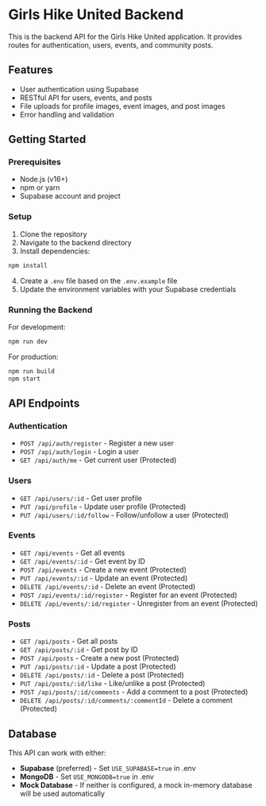 # Girls Hike United Backend

This is the backend API for the Girls Hike United application. It provides routes for authentication, users, events, and community posts.

## Features

- User authentication using Supabase
- RESTful API for users, events, and posts
- File uploads for profile images, event images, and post images
- Error handling and validation

## Getting Started

### Prerequisites

- Node.js (v16+)
- npm or yarn
- Supabase account and project

### Setup

1. Clone the repository
2. Navigate to the backend directory
3. Install dependencies:

```bash
npm install
```

4. Create a `.env` file based on the `.env.example` file
5. Update the environment variables with your Supabase credentials

### Running the Backend

For development:

```bash
npm run dev
```

For production:

```bash
npm run build
npm start
```

## API Endpoints

### Authentication

- `POST /api/auth/register` - Register a new user
- `POST /api/auth/login` - Login a user
- `GET /api/auth/me` - Get current user (Protected)

### Users

- `GET /api/users/:id` - Get user profile
- `PUT /api/profile` - Update user profile (Protected)
- `PUT /api/users/:id/follow` - Follow/unfollow a user (Protected)

### Events

- `GET /api/events` - Get all events
- `GET /api/events/:id` - Get event by ID
- `POST /api/events` - Create a new event (Protected)
- `PUT /api/events/:id` - Update an event (Protected)
- `DELETE /api/events/:id` - Delete an event (Protected)
- `POST /api/events/:id/register` - Register for an event (Protected)
- `DELETE /api/events/:id/register` - Unregister from an event (Protected)

### Posts

- `GET /api/posts` - Get all posts
- `GET /api/posts/:id` - Get post by ID
- `POST /api/posts` - Create a new post (Protected)
- `PUT /api/posts/:id` - Update a post (Protected)
- `DELETE /api/posts/:id` - Delete a post (Protected)
- `PUT /api/posts/:id/like` - Like/unlike a post (Protected)
- `POST /api/posts/:id/comments` - Add a comment to a post (Protected)
- `DELETE /api/posts/:id/comments/:commentId` - Delete a comment (Protected)

## Database

This API can work with either:
- **Supabase** (preferred) - Set `USE_SUPABASE=true` in .env
- **MongoDB** - Set `USE_MONGODB=true` in .env
- **Mock Database** - If neither is configured, a mock in-memory database will be used automatically 